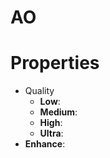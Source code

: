 # AO


# Properties

- Quality
  - **Low**: <desc>
  - **Medium**: <desc>
  - **High**: <desc>
  - **Ultra**: <desc>
- **Enhance**: 



